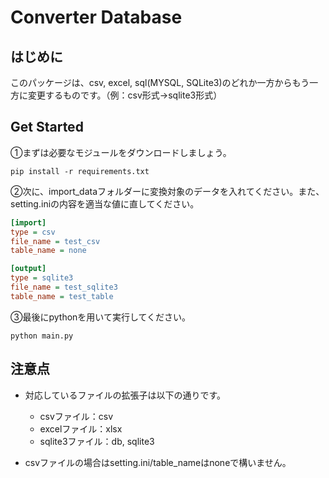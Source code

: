 # Converter Database

## はじめに  
このパッケージは、csv, excel, sql(MYSQL, SQLite3)のどれか一方からもう一方に変更するものです。（例：csv形式->sqlite3形式）

## Get Started  
①まずは必要なモジュールをダウンロードしましょう。  
```angular2html
pip install -r requirements.txt
```

②次に、import_dataフォルダーに変換対象のデータを入れてください。また、setting.iniの内容を適当な値に直してください。
```setting.ini
[import]
type = csv
file_name = test_csv
table_name = none

[output]
type = sqlite3
file_name = test_sqlite3
table_name = test_table
```

③最後にpythonを用いて実行してください。
```
python main.py
```

## 注意点
- 対応しているファイルの拡張子は以下の通りです。  
  - csvファイル：csv  
  - excelファイル：xlsx  
  - sqlite3ファイル：db, sqlite3
  
- csvファイルの場合はsetting.ini/table_nameはnoneで構いません。
